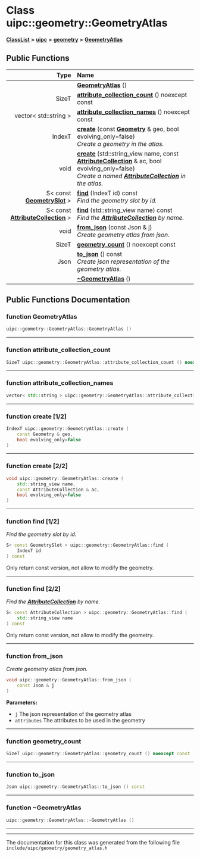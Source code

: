 

# Class uipc::geometry::GeometryAtlas



[**ClassList**](annotated.md) **>** [**uipc**](namespaceuipc.md) **>** [**geometry**](namespaceuipc_1_1geometry.md) **>** [**GeometryAtlas**](classuipc_1_1geometry_1_1_geometry_atlas.md)










































## Public Functions

| Type | Name |
| ---: | :--- |
|   | [**GeometryAtlas**](#function-geometryatlas) () <br> |
|  SizeT | [**attribute\_collection\_count**](#function-attribute_collection_count) () noexcept const<br> |
|  vector&lt; std::string &gt; | [**attribute\_collection\_names**](#function-attribute_collection_names) () noexcept const<br> |
|  IndexT | [**create**](#function-create-12) (const [**Geometry**](classuipc_1_1geometry_1_1_geometry.md) & geo, bool evolving\_only=false) <br>_Create a geometry in the atlas._  |
|  void | [**create**](#function-create-22) (std::string\_view name, const [**AttributeCollection**](classuipc_1_1geometry_1_1_attribute_collection.md) & ac, bool evolving\_only=false) <br>_Create a named_ [_**AttributeCollection**_](classuipc_1_1geometry_1_1_attribute_collection.md) _in the atlas._ |
|  S&lt; const [**GeometrySlot**](classuipc_1_1geometry_1_1_geometry_slot.md) &gt; | [**find**](#function-find-12) (IndexT id) const<br>_Find the geometry slot by id._  |
|  S&lt; const [**AttributeCollection**](classuipc_1_1geometry_1_1_attribute_collection.md) &gt; | [**find**](#function-find-22) (std::string\_view name) const<br>_Find the_ [_**AttributeCollection**_](classuipc_1_1geometry_1_1_attribute_collection.md) _by name._ |
|  void | [**from\_json**](#function-from_json) (const Json & j) <br>_Create geometry atlas from json._  |
|  SizeT | [**geometry\_count**](#function-geometry_count) () noexcept const<br> |
|  Json | [**to\_json**](#function-to_json) () const<br>_Create json representation of the geometry atlas._  |
|   | [**~GeometryAtlas**](#function-geometryatlas) () <br> |




























## Public Functions Documentation




### function GeometryAtlas 

```C++
uipc::geometry::GeometryAtlas::GeometryAtlas () 
```




<hr>



### function attribute\_collection\_count 

```C++
SizeT uipc::geometry::GeometryAtlas::attribute_collection_count () noexcept const
```




<hr>



### function attribute\_collection\_names 

```C++
vector< std::string > uipc::geometry::GeometryAtlas::attribute_collection_names () noexcept const
```




<hr>



### function create [1/2]

```C++
IndexT uipc::geometry::GeometryAtlas::create (
    const Geometry & geo,
    bool evolving_only=false
) 
```




<hr>



### function create [2/2]

```C++
void uipc::geometry::GeometryAtlas::create (
    std::string_view name,
    const AttributeCollection & ac,
    bool evolving_only=false
) 
```




<hr>



### function find [1/2]

_Find the geometry slot by id._ 
```C++
S< const GeometrySlot > uipc::geometry::GeometryAtlas::find (
    IndexT id
) const
```



Only return const version, not allow to modify the geometry. 


        

<hr>



### function find [2/2]

_Find the_ [_**AttributeCollection**_](classuipc_1_1geometry_1_1_attribute_collection.md) _by name._
```C++
S< const AttributeCollection > uipc::geometry::GeometryAtlas::find (
    std::string_view name
) const
```



Only return const version, not allow to modify the geometry. 


        

<hr>



### function from\_json 

_Create geometry atlas from json._ 
```C++
void uipc::geometry::GeometryAtlas::from_json (
    const Json & j
) 
```





**Parameters:**


* `j` The json representation of the geometry atlas 
* `attributes` The attributes to be used in the geometry 




        

<hr>



### function geometry\_count 

```C++
SizeT uipc::geometry::GeometryAtlas::geometry_count () noexcept const
```




<hr>



### function to\_json 

```C++
Json uipc::geometry::GeometryAtlas::to_json () const
```




<hr>



### function ~GeometryAtlas 

```C++
uipc::geometry::GeometryAtlas::~GeometryAtlas () 
```




<hr>

------------------------------
The documentation for this class was generated from the following file `include/uipc/geometry/geometry_atlas.h`

